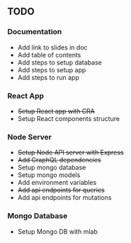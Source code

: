 ## TODO

### Documentation
- Add link to slides in doc
- Add table of contents
- Add steps to setup database
- Add steps to setup app
- Add steps to run app

### React App
- ~~Setup React app with CRA~~
- Setup React components structure

### Node Server
- ~~Setup Node API server with Express~~
- ~~Add GraphQL dependencies~~
- Setup mongo database
- Setup mongo models 
- Add environment variables
- ~~Add api endpoints for queries~~
- Add api endpoints for mutations

### Mongo Database
- Setup Mongo DB with mlab